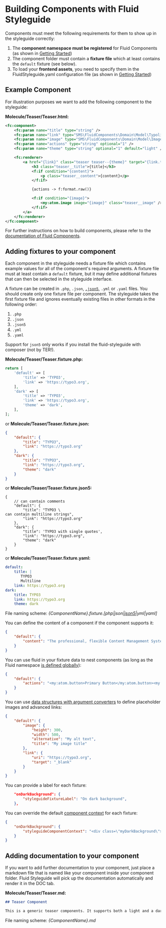 # Building Components with Fluid Styleguide

Components must meet the following requirements for them to show up in the styleguide correctly:

1. The **component namespace must be registered** for Fluid Components (as shown in [Getting Started](../README.md))
2. The component folder must contain a **fixture file** which at least contains the `default` fixture (see below).
3. To load your **frontend assets**, you need to specify them in the FluidStyleguide.yaml configuration file
(as shown in [Getting Started](../README.md))

## Example Component

For illustration purposes we want to add the following component to the styleguide:

**Molecule/Teaser/Teaser.html:**

```xml
<fc:component>
    <fc:param name="title" type="string" />
    <fc:param name="link" type="SMS\FluidComponents\Domain\Model\Typolink" />
    <fc:param name="image" type="SMS\FluidComponents\Domain\Model\Image" optional="1" />
    <fc:param name="actions" type="string" optional="1" />
    <fc:param name="theme" type="string" optional="1" default="light" />

    <fc:renderer>
        <a href="{link}" class="teaser teaser--{theme}" target="{link.target}">
            <h3 class="teaser__title">{title}</h3>
            <f:if condition="{content}">
                <p class="teaser__content">{content}</p>
            </f:if>

            {actions -> f:format.raw()}

            <f:if condition="{image}">
                <my:atom.image image="{image}" class="teaser__image" />
            </f:if>
        </a>
    </fc:renderer>
</fc:component>
```

For further instructions on how to build components, please refer to the [documentation of Fluid Components](https://github.com/sitegeist/fluid-components).

## Adding fixtures to your component

Each component in the styleguide needs a fixture file which contains example values for all of the component's required arguments.
A fixture file must at least contain a `default` fixture, but it may define additional fixtures that can then be selected
in the styleguide interface.

A fixture can be created in `.php`, `.json`, [`.json5`](https://json5.org/), `.yml` or `.yaml` files. You should create only one fixture file per
component. The styleguide takes the first fixture file and ignores eventually existing files in other formats in the following order:

1. `.php`
2. `.json`
3. `.json5`
4. `.yml`
5. `.yaml`

Support for `json5` only works if you install the fluid-styleguide with composer (not by TER!).

**Molecule/Teaser/Teaser.fixture.php:**

```php
return [
    'default' => [
        'title' => 'TYPO3',
        'link' => 'https://typo3.org',
    ],
    'dark' => [
        'title' => 'TYPO3',
        'link' => 'https://typo3.org',
        'theme' => 'dark',
    ],
];
```

or **Molecule/Teaser/Teaser.fixture.json:**

```json
{
    "default": {
        "title": "TYPO3",
        "link": "https://typo3.org"
    },
    "dark": {
        "title": "TYPO3",
        "link": "https://typo3.org",
        "theme": "dark"
    }
}
```

or **Molecule/Teaser/Teaser.fixture.json5:**

```json5
{
    // can contain comments
    "default": {
        "title": "TYPO3 \
can contain multiline strings",
        "link": "https://typo3.org"
    },
    "dark": {
        "title": 'TYPO3 with single quotes',
        "link": "https://typo3.org",
        "theme": "dark"
    }
}
```

or **Molecule/Teaser/Teaser.fixture.yaml:**

```yaml
default:
    title: |
       TYPO3
       Multiline
    link: https://typo3.org
dark:
    title: TYPO3
    link: https://typo3.org
    theme: dark
```

File naming scheme: *{ComponentName}.fixture.[php|json|[json5](https://json5.org/)|yml|yaml]*

You can define the content of a component if the component supports it:

```json
{
    "default": {
        "content": "The professional, flexible Content Management System"
    }
}
```

You can use fluid in your fixture data to nest components (as long as the Fluid namespace [is defined globally](https://docs.typo3.org/c/typo3/cms-core/master/en-us/Changelog/8.5/Feature-78415-GlobalFluidViewHelperNamespacesMovedToTYPO3Configuration.html)):

```json
{
    "default": {
        "actions": "<my:atom.button>Primary Button</my:atom.button><my:atom.button isSecondary='1'>Secondary Button</my:atom.button>"
    }
}
```

You can use [data structures with argument converters](https://github.com/sitegeist/fluid-components/blob/master/Documentation/DataStructures.md) to define placeholder images and advanced links:

```json
{
    "default": {
        "image": {
            "height": 300,
            "width": 500,
            "alternative": "My alt text",
            "title": "My image title"
        },
        "link": {
            "uri": "https://typo3.org",
            "target": "_blank"
        }
    }
}
```

You can provide a label for each fixture:

```json
    "onDarkBackground": {
        "styleguideFixtureLabel": "On dark background",
    },
```

You can override the default [component context](./ConfigurationReference.md) for each fixture:

```json
{
    "onDarkBackground": {
        "styleguideComponentContext": "<div class=\"myDarkBackground\">|</div>"
    }
}
```

## Adding documentation to your component

If you want to add further documentation to your component, just place a markdown file that is named like your component
inside your component folder. Fluid Styleguide will pick up the documentation automatically and render it in the DOC tab.

**Molecule/Teaser/Teaser.md:**

```markdown
## Teaser Component

This is a generic teaser components. It supports both a light and a dark styling. [...]
```

File naming scheme: *{ComponentName}.md*

